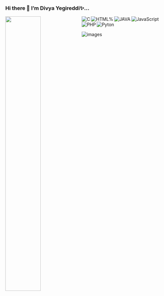 ### Hi there 👋 I’m Divya Yegireddi✨...

<img align="left" width="47%" src="https://github-readme-stats.vercel.app/api?username=DivyaYegireddi&show_icons=true&theme=radical"   />




<img align="left" alt="C"  src="https://img.shields.io/badge/c-%2300599C.svg?style=for-the-badge&logo=c&logoColor=white" />

<img align="left" alt="HTML%" src="https://img.shields.io/badge/html5-%23E34F26.svg?style=for-the-badge&logo=html5&logoColor=white" />

<img align="left"  alt="JAVA"   src="https://img.shields.io/badge/java-%23ED8B00.svg?style=for-the-badge&logo=java&logoColor=white" />

<img align="left"  alt="JavaScript"   src="https://img.shields.io/badge/javascript-%23323330.svg?style=for-the-badge&logo=javascript&logoColor=%23F7DF1E" />

<img align="left"  alt="PHP"   src="https://img.shields.io/badge/php-%23777BB4.svg?style=for-the-badge&logo=php&logoColor=white" />

<img  alt="Pyton"   src="https://img.shields.io/badge/python-3670A0?style=for-the-badge&logo=python&logoColor=ffdd54" />


![images](https://user-images.githubusercontent.com/110463592/229530577-6579a970-30a2-4216-8077-b7d8c23a404d.jpg)
